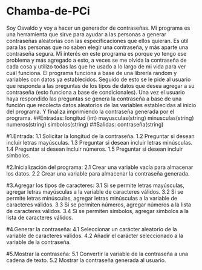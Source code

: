 # Chamba-de-PCi
Soy Osvaldo y voy a hacer un generador de contraseñas.
Mi programa es una herramienta que sirve para ayudar a las personas a generar contraseñas aleatorias con las especificaciones que ellos quieran. Es útil para las personas que no saben elegir una contraseña, y más aparte una contraseña segura. 
Mi interés en este programa es porque yo tengo ese problema y más agregado a esto, a veces se me olvida la contraseña de cada cosa y utilizo todas las que he usado a lo largo de mi vida para ver cuál funciona.
El programa funciona a base de una librería random y variables con datos ya establecidos. Seguido de esto se le pide al usuario que responda a las preguntas de los tipos de datos que desea agregar a su contraseña (esto funciona a base de condicionales).
 Una vez el usuario haya respondido las preguntas se genera la contraseña a base de una función que recolecta datos aleatorios de las variables establecidas al inicio del programa.
Y finaliza imprimiendo la contraseña generada por el programa.
##Entradas:
longitud (int)
mayusculas(string)
minusculas(string)
numeros(string)
simbolos(string)
##Salidas:
contraseña(string)

#1.Entrada:
1.1 Solicitar la longitud de la contraseña.
1.2 Preguntar si desean incluir letras mayúsculas.
1.3 Preguntar si desean incluir letras minúsculas.
1.4 Preguntar si desean incluir números.
1.5 Preguntar si desean incluir símbolos.

#2.Inicialización del programa:
2.1 Crear una variable vacía para almacenar los datos.
2.2 Crear una variable para almacenar la contraseña generada.

#3.Agregar los tipos de caracteres:
3.1 Si se permite letras mayúsculas, agregar letras mayúsculas a la variable de caracteres válidos.
3.2 Si se permite letras minúsculas, agregar letras minúsculas a la variable de caracteres válidos.
3.3 Si se permiten números, agregar números a la lista de caracteres válidos.
3.4 Si se permiten símbolos, agregar símbolos a la lista de caracteres válidos.

#4.Generar la contraseña:
4.1 Seleccionar un carácter aleatorio de la variable de caracteres válidos.
4.2 Añadir el carácter seleccionado a la variable de la contraseña.

#5.Mostrar la contraseña:
5.1 Convertir la variable de la contraseña a una cadena de texto.
5.2 Mostrar la contraseña generada al usuario.

